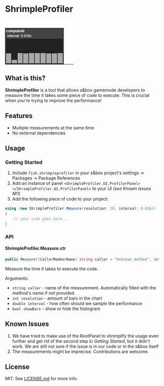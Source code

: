 # ShrimpleProfiler

![A screenshot of ShrimpleProfiler in action](./etc/screenshot.png)

## What is this?

**ShrimpleProfiler** is a tool that allows s&box gamemode developers to measure the time it takes some piece of code to execute. This is crucial when you're trying to improve the performance!

## Features

 * Multiple measurements at the same time
 * No external dependencies

## Usage

### Getting Started

 1. Include `fish.shrimpleprofiler` in your s&box project's settings -> Packages -> Package References
 2. Add an instance of panel `<ShrimpleProfiler.UI.ProfilerPanel></ShrimpleProfiler.UI.ProfilerPanel>` to your UI *(see Known Issues №1)*
 3. Add the following piece of code to your project:
 
```cs
using (new ShrimpleProfiler.Measure(resolution: 10, interval: 0.016))
{
	// your code goes here...
}
```

### API

#### ShrimpleProfiler.Measure.ctr

```cs
public Measure([CallerMemberName] string caller = "Unknown method", int resolution = 5, double interval = 0.05, bool showBars = true)
```

Measure the time it takes to execute the code.

Arguments:

 * `string caller` - name of the measurement. Automatically filled with the method's name if not provided.
 * `int resolution` - amount of bars in the chart
 * `double interval` - how often should we sample the performance
 * `bool showBars` - show or hide the histogram

## Known Issues

 1. We have tried to make use of the RootPanel to shrimplify the usage even further and get rid of the second step in *Getting Started*, but it didn't work. We are still not sure if the issue is in our code or in the s&box itself
 2. The measurements might be imprecise. Contributions are welcome.

## License

MIT. See [LICENSE.md](./LICENSE.md) for more info.
